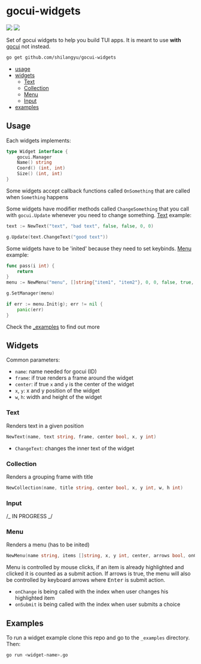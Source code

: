 # gocui-widgets

[![](https://img.shields.io/badge/godoc-reference-5272B4.svg)](http://godoc.org/github.com/shilangyu/gocui-widgets)
[![](https://goreportcard.com/badge/github.com/shilangyu/gocui-widgets)](https://goreportcard.com/report/github.com/shilangyu/gocui-widgets)

Set of gocui widgets to help you build TUI apps. It is meant to use **with** [gocui](https://github.com/jroimartin/gocui) not instead.

```sh
go get github.com/shilangyu/gocui-widgets
```

- [usage](#usage)
- [widgets](#widgets)
  - [Text](#Text)
  - [Collection](#Collection)
  - [Menu](#Menu)
  - [Input](#Input)
- [examples](#examples)

## Usage

Each widgets implements:

```go
type Widget interface {
	gocui.Manager
	Name() string
	Coord() (int, int)
	Size() (int, int)
}
```

Some widgets accept callback functions called `OnSomething` that are called when `Something` happens

Some widgets have modifier methods called `ChangeSomething` that you call with `gocui.Update` whenever you need to change something. [Text](#Text) example:

```go
text := NewText("text", "bad text", false, false, 0, 0)

g.Update(text.ChangeText("good text"))

```

Some widgets have to be 'inited' because they need to set keybinds. [Menu](#Menu) example:

```go
func pass(i int) {
	return
}
menu := NewMenu("menu", []string{"item1", "item2"}, 0, 0, false, true, pass, pass)

g.SetManager(menu)

if err := menu.Init(g); err != nil {
	panic(err)
}
```

Check the [\_examples](https://github.com/shilangyu/gocui-widgets/tree/master/_examples) to find out more

## Widgets

Common parameters:

- `name`: name needed for gocui (ID)
- `frame`: if true renders a frame around the widget
- `center`: if true `x` and `y` is the center of the widget
- `x`, `y`: x and y position of the widget
- `w`, `h`: width and height of the widget

### Text

Renders text in a given position

```go
NewText(name, text string, frame, center bool, x, y int)
```

- `ChangeText`: changes the inner text of the widget

### Collection

Renders a grouping frame with title

```go
NewCollection(name, title string, center bool, x, y int, w, h int)
```

### Input

/_ IN PROGRESS _/

### Menu

Renders a menu (has to be inited)

```go
NewMenu(name string, items []string, x, y int, center, arrows bool, onChange, onSubmit func(i int))
```

Menu is controlled by mouse clicks, if an item is already highlighted and clicked it is counted as a submit action. If arrows is true, the menu will also be controlled by keyboard arrows where <kbd>Enter</kbd> is submit action.

- `onChange` is being called with the index when user changes his highlighted item
- `onSubmit` is being called with the index when user submits a choice

## Examples

To run a widget example clone this repo and go to the `_examples` directory. Then:

```sh
go run <widget-name>.go
```
